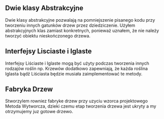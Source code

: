 ## Dwie klasy Abstrakcyjne

Dwie klasy abstrakcyjne pozwalają na pomniejszenie pisanego kodu przy tworzeniu innych
gatunków drzew przez dziedziczenie.
Użyłem abstrakcyjnych klas zamiast konkretnych, ponieważ uznałem, że nie należy tworzyć
obiektu nieskończonego drzewa.

## Interfejsy Lisciaste i Iglaste

Interfejsy Liściaste i Iglaste mogą być użyty podczas tworzenia innych rodzajów roślin 
np. Krzewów dodatkowo zapewniają, że każda roślina Iglasta bądź Liściasta będzie musiała
zaimplementować te metody.

## Fabryka Drzew

Stworzylem rowniez fabryke drzew przy uzyciu wzorca projektowego Metoda Wytworcza, dzieki czemu
etap tworzenia drzewa jest ukryty a my otrzymujemy juz gotowe drzewo.


